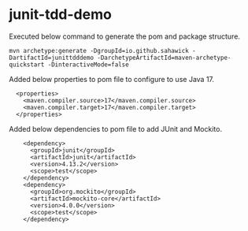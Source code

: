 # junit-tdd-demo

Executed below command to generate the pom and package structure.

`mvn archetype:generate -DgroupId=io.github.sahawick -DartifactId=junittdddemo -DarchetypeArtifactId=maven-archetype-quickstart -DinteractiveMode=false`

Added below properties to pom file to configure to use Java 17.

```
  <properties>
    <maven.compiler.source>17</maven.compiler.source>
    <maven.compiler.target>17</maven.compiler.target>
  </properties>
```

Added below dependencies to pom file to add JUnit and Mockito.

```
    <dependency>
      <groupId>junit</groupId>
      <artifactId>junit</artifactId>
      <version>4.13.2</version>
      <scope>test</scope>
    </dependency>
    <dependency>
      <groupId>org.mockito</groupId>
      <artifactId>mockito-core</artifactId>
      <version>4.0.0</version>
      <scope>test</scope>
    </dependency>
```